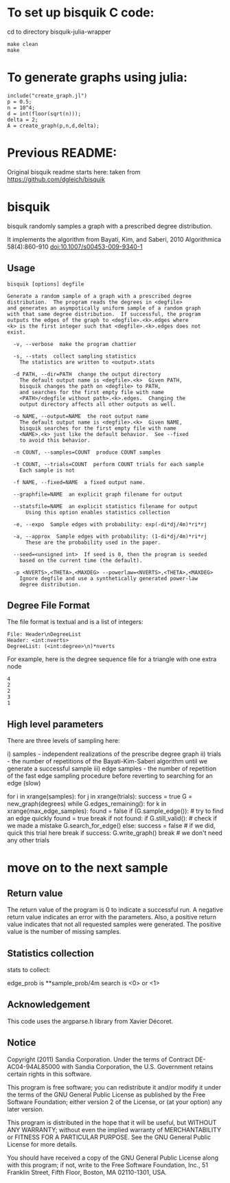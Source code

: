 # To set up bisquik C code:
cd to directory bisquik-julia-wrapper
```
make clean
make
```

# To generate graphs using julia:
```
include("create_graph.jl")
p = 0.5;
n = 10^4;
d = int(floor(sqrt(n)));
delta = 2;
A = create_graph(p,n,d,delta);
```

# Previous README:
Original bisquik readme starts here: taken from https://github.com/dgleich/bisquik 

bisquik
======= 
bisquik randomly samples a graph with a prescribed degree distribution.

It implements the algorithm from Bayati, Kim, and Saberi, 2010
Algorithmica 58(4):860-910 [doi:10.1007/s00453-009-9340-1](http://dx.doi.org/10.1007/s00453-009-9340-1)


Usage
-----

    bisquik [options] degfile
    
    Generate a random sample of a graph with a prescribed degree 
    distribution.  The program reads the degrees in <degfile>
    and generates an asympotically uniform sample of a random graph
    with that same degree distribution.  If successful, the program
    outputs the edges of the graph to <degfile>.<k>.edges where
    <k> is the first integer such that <degfile>.<k>.edges does not
    exist.  
    
      -v, --verbose  make the program chattier
    
      -s, --stats  collect sampling statistics
        The statistics are written to <output>.stats
        
      -d PATH, --dir=PATH  change the output directory
        The default output name is <degfile>.<k>  Given PATH, 
        bisquik changes the path on <degfile> to PATH, 
        and searches for the first empty file with name 
        <PATH>/<degfile without path>.<k>.edges.  Changing the 
        output directory affects all other outputs as well.
        
      -o NAME, --output=NAME  the root output name
        The default output name is <degfile>.<k>  Given NAME, 
        bisquik searches for the first empty file with name 
        <NAME>.<k> just like the default behavior.  See --fixed 
        to avoid this behavior.
        
      -n COUNT, --samples=COUNT  produce COUNT samples
      
      -t COUNT, --trials=COUNT  perform COUNT trials for each sample 
        Each sample is not 
      
      -f NAME, --fixed=NAME  a fixed output name.
      
      --graphfile=NAME  an explicit graph filename for output
      
      --statsfile=NAME  an explicit statistics filename for output
          Using this option enables statistics collection
          
      -e, --expo  Sample edges with probability: exp(-di*dj/4m)*ri*rj
      
      -a, --approx  Sample edges with probability: (1-di*dj/4m)*ri*rj
          These are the probability used in the paper.
      
      --seed=<unsigned int>  If seed is 0, then the program is seeded
        based on the current time (the default).  
      
      -p <NVERTS>,<THETA>,<MAXDEG> --powerlaw=<NVERTS>,<THETA>,<MAXDEG>
        Ignore degfile and use a synthetically generated power-law
        degree distribution.
      
Degree File Format
------------------

The file format is textual and is a list of integers:
    
    File: Header\nDegreeList
    Header: <int:nverts>
    DegreeList: (<int:degree>\n)*nverts

For example, here is the degree sequence file for a triangle
with one extra node

    4
    2
    2
    3
    1
    
High level parameters
---------------------

There are three levels of sampling here:

i) samples - independent realizations of the prescribe degree graph
ii) trials - the number of repetitions of the Bayati-Kim-Saberi 
  algorithm until we generate a successful sample
iii) edge samples - the number of repetition of the fast edge sampling
  procedure before reverting to searching for an edge (slow)

for i in xrange(samples):
  for j in xrange(trials):
    success = true
    G = new_graph(degrees)
    while G.edges_remaining():
      for k in xrange(max_edge_samples):
        found = false
        if (G.sample_edge()): # try to find an edge quickly
          found = true
          break
      if not found:
        if G.still_valid(): # check if we made a mistake
          G.search_for_edge()
        else:
          success = false # if we did, quick this trial here
          break
    if success:
      G.write_graph()
      break # we don't need any other trials
  # move on to the next sample
        
      
Return value
------------

The return value of the program is 0 to indicate a successful run.
A negative return value indicates an error with the parameters.
Also, a positive return value indicates that not all requested
samples were generated.  The positive value is the number of
missing samples.
      
Statistics collection
---------------------

stats to collect:

<vi> <vj> <ri> <rj> <di> <dj> <nsamples> <search>

edge_prob is <ri>*<rj>*sample_prob/4m
search is <0> or <1>

Acknowledgement
---------------

This code uses the argparse.h library from Xavier Décoret.

Notice
------

Copyright (2011) Sandia Corporation. Under the terms of Contract 
DE-AC04-94AL85000 with Sandia Corporation, the U.S. Government 
retains certain rights in this software.

This program is free software; you can redistribute it and/or modify
it under the terms of the GNU General Public License as published by
the Free Software Foundation; either version 2 of the License, or
(at your option) any later version.
       
This program is distributed in the hope that it will be useful,
but WITHOUT ANY WARRANTY; without even the implied warranty of
MERCHANTABILITY or FITNESS FOR A PARTICULAR PURPOSE.  See the
GNU General Public License for more details.
      
You should have received a copy of the GNU General Public License
along with this program; if not, write to the Free Software
Foundation, Inc., 51 Franklin Street, Fifth Floor, Boston,
MA 02110-1301, USA.
